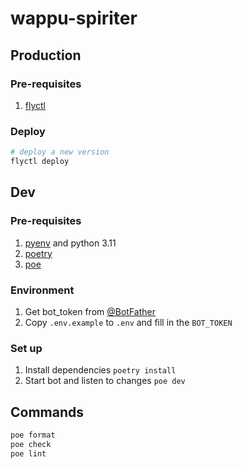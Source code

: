 # wappu-spiriter

## Production

### Pre-requisites

1. [flyctl](https://fly.io/docs/hands-on/install-flyctl/)

### Deploy

```bash
# deploy a new version
flyctl deploy
```

## Dev

### Pre-requisites

1. [pyenv](https://github.com/pyenv/pyenv?tab=readme-ov-file#installation) and python 3.11
2. [poetry](https://python-poetry.org/docs/)
3. [poe](https://github.com/nat-n/poethepoet)

### Environment

1. Get bot_token from [@BotFather](https://t.me/botfather)
2. Copy `.env.example` to `.env` and fill in the `BOT_TOKEN`

### Set up

1. Install dependencies `poetry install`
2. Start bot and listen to changes `poe dev`

## Commands

```bash
poe format
poe check
poe lint
```

